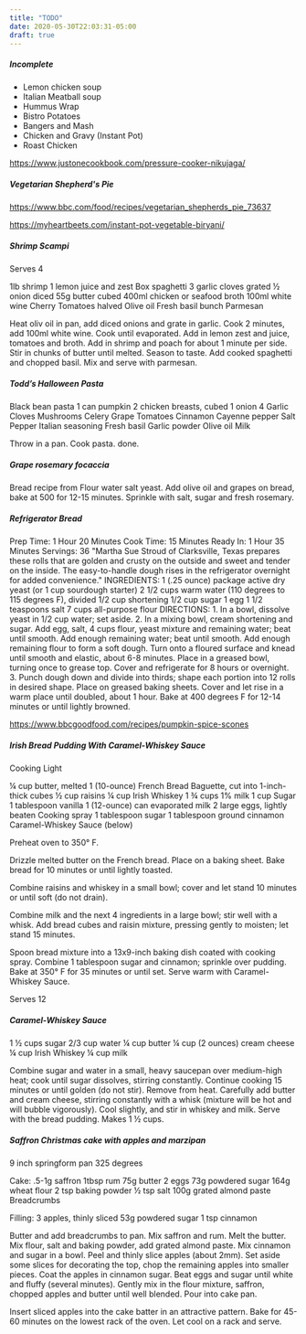 ```yaml
---
title: "TODO"
date: 2020-05-30T22:03:31-05:00
draft: true
---
```


##### Incomplete
- Lemon chicken soup
- Italian Meatball soup
- Hummus Wrap
- Bistro Potatoes
- Bangers and Mash
- Chicken and Gravy  (Instant Pot)
- Roast Chicken

https://www.justonecookbook.com/pressure-cooker-nikujaga/

##### Vegetarian Shepherd's Pie
https://www.bbc.com/food/recipes/vegetarian_shepherds_pie_73637

https://myheartbeets.com/instant-pot-vegetable-biryani/

##### Shrimp Scampi

Serves 4

1lb shrimp
1 lemon juice and zest
Box spaghetti
3 garlic cloves grated
½ onion diced
55g butter cubed
400ml chicken or seafood broth
100ml white wine
Cherry Tomatoes halved
Olive oil
Fresh basil bunch
Parmesan

 Heat oliv oil in pan, add diced onions and grate in garlic. Cook 2 minutes, add 100ml white wine. Cook until evaporated. Add in lemon zest and juice, tomatoes and broth. Add in shrimp and poach for about 1 minute per side. Stir in chunks of butter until melted. Season to taste. Add cooked spaghetti and chopped basil. Mix and serve with parmesan.


##### Todd’s Halloween Pasta

Black bean pasta
1 can pumpkin
2 chicken breasts, cubed
1 onion
4 Garlic Cloves
Mushrooms
Celery
Grape Tomatoes
Cinnamon
Cayenne pepper
Salt
Pepper
Italian seasoning
Fresh basil
Garlic powder
Olive oil
Milk

Throw in a pan. Cook pasta. done.


##### Grape rosemary focaccia
Bread recipe from Flour water salt yeast.
Add olive oil and grapes on bread, bake at 500 for 12-15 minutes. Sprinkle with salt, sugar and fresh rosemary.

##### Refrigerator Bread

Prep Time: 1 Hour 20 Minutes Cook Time: 15 Minutes
Ready In: 1 Hour 35 Minutes Servings: 36
"Martha Sue Stroud of Clarksville, Texas prepares these rolls that are golden and crusty on the outside and sweet and tender on the inside. The easy-to-handle dough rises in the refrigerator overnight for added convenience."
INGREDIENTS: 1 (.25 ounce) package active dry yeast (or 1 cup sourdough starter)
2 1/2 cups warm water (110 degrees to 115 degrees F), divided 1/2 cup shortening
1/2 cup sugar 1 egg 1 1/2 teaspoons salt 7 cups all-purpose flour
DIRECTIONS: 1. In a bowl, dissolve yeast in 1/2 cup water; set aside.
2. In a mixing bowl, cream shortening and sugar. Add egg, salt, 4 cups flour, yeast
mixture and remaining water; beat until smooth. Add enough remaining water; beat until smooth. Add enough remaining flour to form a soft dough. Turn onto a floured surface and knead until smooth and elastic, about 6-8 minutes. Place in a greased bowl, turning once to grease top. Cover and refrigerate for 8 hours or overnight.
3. Punch dough down and divide into thirds; shape each portion into 12 rolls in desired
shape. Place on greased baking sheets. Cover and let rise in a warm place until doubled, about 1 hour. Bake at 400 degrees F for 12-14 minutes or until lightly browned.

https://www.bbcgoodfood.com/recipes/pumpkin-spice-scones


##### Irish Bread Pudding With Caramel-Whiskey Sauce
Cooking Light

¼ cup butter, melted
1 (10-ounce) French Bread Baguette, cut into 1-inch-thick cubes
½ cup raisins
¼ cup Irish Whiskey
1 ¾ cups 1% milk
1 cup Sugar
1 tablespoon vanilla
1 (12-ounce) can evaporated milk
2 large eggs, lightly beaten
Cooking spray
1 tablespoon sugar
1 tablespoon ground cinnamon
Caramel-Whiskey Sauce (below)

Preheat oven to 350° F.

Drizzle melted butter on the French bread. Place on a baking sheet. Bake bread for 10 minutes or until lightly toasted.

Combine raisins and whiskey in a small bowl; cover and let stand 10 minutes or until soft (do not drain).

Combine milk and the next 4 ingredients in a large bowl; stir well with a whisk. Add bread cubes and raisin mixture, pressing gently to moisten; let stand 15 minutes.

Spoon bread mixture into a 13x9-inch baking dish coated with cooking spray. Combine 1 tablespoon sugar and cinnamon; sprinkle over pudding. Bake at 350° F for 35 minutes or until set. Serve warm with Caramel-Whiskey Sauce.

Serves 12


##### Caramel-Whiskey Sauce

1 ½ cups sugar
2/3 cup water
¼ cup butter
¼  cup (2 ounces) cream cheese
¼ cup Irish Whiskey
¼ cup milk

Combine sugar and water in a small, heavy saucepan over medium-high heat; cook until sugar dissolves, stirring constantly. Continue cooking 15 minutes or until golden (do not stir). Remove from heat. Carefully add butter and cream cheese, stirring constantly with a whisk (mixture will be hot and will bubble vigorously). Cool slightly, and stir in whiskey and milk. Serve with the bread pudding.
Makes 1 ½ cups.


##### Saffron Christmas cake with apples and marzipan
9 inch springform pan
325 degrees

Cake:
.5-1g saffron
1tbsp rum
75g butter
2 eggs
73g powdered sugar
164g wheat flour
2 tsp baking powder
½ tsp salt
100g grated almond paste
Breadcrumbs

Filling:
3 apples, thinly sliced
53g powdered sugar
1 tsp cinnamon


Butter and add breadcrumbs to pan. Mix saffron and rum. Melt the butter. Mix flour, salt and baking powder, add grated almond paste.
Mix cinnamon and sugar in a bowl. Peel and thinly slice apples (about 2mm). Set aside some slices for decorating the top, chop the remaining apples into smaller pieces. Coat the apples in cinnamon sugar.
Beat eggs and sugar until white and fluffy (several minutes). Gently mix in the flour mixture, saffron, chopped apples and butter until well blended. Pour into cake pan.

 Insert sliced apples into the cake batter in an attractive pattern. Bake for 45-60 minutes on the lowest rack of the oven. Let cool on a rack and serve.


